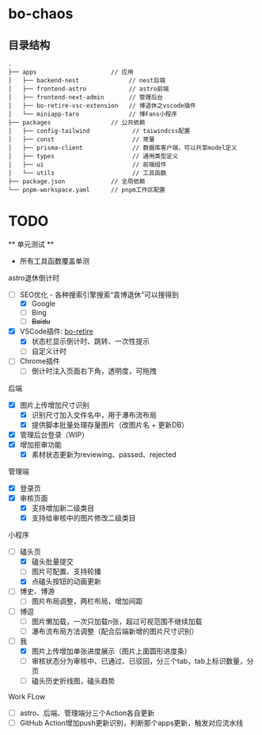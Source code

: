 # bo-chaos

## 目录结构

```text
.
├── apps                     // 应用
│   ├── backend-nest              // nest后端
│   ├── frontend-astro            // astro前端
│   ├── frontend-next-admin       // 管理后台
│   ├── bo-retire-vsc-extension   // 博退休之vscode插件
│   └── miniapp-taro              // 博Fans小程序
├── packages                 // 公共依赖
│   ├── config-tailwind            // taiwindcss配置
│   ├── const                      // 常量
│   ├── prisma-client              // 数据库客户端，可以共享model定义
│   ├── types                      // 通用类型定义
│   ├── ui                         // 前端组件
│   └── utils                      // 工具函数
├── package.json             // 全局依赖
└── pnpm-workspace.yaml      // pnpm工作区配置
```

# TODO

** 单元测试 **

- 所有工具函数覆盖单测

astro退休倒计时

- [ ] SEO优化 - 各种搜索引擎搜索“袁博退休”可以搜得到
  - [x] Google
  - [ ] Bing
  - [ ] ~~Baidu~~
- [x] VSCode插件: [bo-retire](https://marketplace.visualstudio.com/items?itemName=zhangyiming.bo-retire)
  - [x] 状态栏显示倒计时、跳转、一次性提示
  - [ ] 自定义计时
- [ ] Chrome插件
  - [ ] 倒计时注入页面右下角，透明度，可拖拽

后端

- [x] 图片上传增加尺寸识别
  - [x] 识别尺寸加入文件名中，用于瀑布流布局
  - [x] 提供脚本批量处理存量图片（改图片名 + 更新DB）
- [x] 管理后台登录（WIP）
- [x] 增加拒审功能
  - [x] 素材状态更新为reviewing、passed、rejected

管理端

- [x] 登录页
- [x] 审核页面
  - [x] 支持增加新二级类目
  - [x] 支持给审核中的图片修改二级类目

小程序

- [ ] 磕头页
  - [x] 磕头批量提交
  - [ ] 图片可配置、支持轮播
  - [x] 点磕头按钮的动画更新
- [ ] 博史、博游
  - [ ] 图片布局调整，两栏布局，增加间距
- [ ] 博逗
  - [ ] 图片懒加载，一次只加载n张，超过可视范围不继续加载
  - [ ] 瀑布流布局方法调整（配合后端新增的图片尺寸识别）
- [ ] 我
  - [x] 图片上传增加单张进度展示（图片上面圆形进度条）
  - [ ] 审核状态分为审核中、已通过、已驳回，分三个tab，tab上标识数量，分页
  - [ ] 磕头历史折线图，磕头趋势

Work FLow

- [ ] astro、后端、管理端分三个Action各自更新
- [ ] GitHub Action增加push更新识别，判断那个apps更新，触发对应流水线
